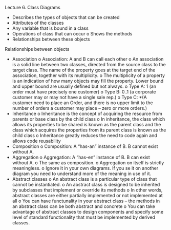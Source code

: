 Lecture 6.
Class Diagrams
-	Describes the types of objects that can be created
-	Attributes of the classes
-	Any variable that is bound in a class 
-	Operations of class that can occur
    o   Shows the methods
-	Relationships between these objects

Relationships between objects
-	Association
    o   Association: A and B can call each other
    o   An association is a solid line between two classes, directed from the source class to the target class. The name of the property goes at the 
        target end of the association, together with its multiplicity. 
    o   The multiplicity of a property is an indication of how many objects may fill the property. Lower bound and upper bound are usually defined but not 
        always.
    o   Type A: 1 (an order must have precisely one customer)
    o	Type B: 0..1 (a corporate customer may or may not have a single sale rep.)
    o	Type C: *(A customer need to place an Order, and there is no upper limit to the number of orders a customer may place – zero or more orders.)
-	Inheritance
    o	Inheritance is the concept of acquiring the resource from parents or base class by the child class
    o   In inheritance, the class which allows its properties to be shared is known as the parent class and the class which acquires the properties from its 
        parent class is known as the child class
    o	Inheritance greatly reduces the need to code again and allows code reusability
-	Composition
    o	Composition: A “has-an” instance of B. B cannot exist without A.
-	Aggregation
    o	Aggregation: A “has-en” instance of B. B can exist without A.
    o	The same as composition.
    o	Aggregation on itself is strictly meaningless.
    o	Ignore it in your own diagrams. If you se it on another diagram you need to understand more of the meaning in use of it.
-	Abstract classes
    o	An abstract class is a particular type of class that cannot be instantiated.
    o	An abstract class is designed to be inherited by subclasses that implement or override its methods
    o	In other words, abstract classes are either partially implemented or not implemented at all
    o	You can have functunality in your abstract class – the methods in an abstract class can be both abstract and concrete
    o	You can take advantage of abstract classes to design components and specify some level of standard functionality that must be implemented by derived classes.

